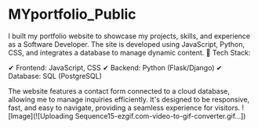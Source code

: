# MYportfolio_Public

I built my portfolio website to showcase my projects, skills, and experience as a Software Developer. The site is developed using JavaScript, Python, CSS, and integrates a database to manage dynamic content.
🔹 Tech Stack:

✔ Frontend: JavaScript, CSS
✔ Backend: Python (Flask/Django)
✔ Database: SQL (PostgreSQL)

The website features a contact form connected to a cloud database, allowing me to manage inquiries efficiently. It's designed to be responsive, fast, and easy to navigate, providing a seamless experience for visitors.
![Image](![Uploading Sequence15-ezgif.com-video-to-gif-converter.gif…])
